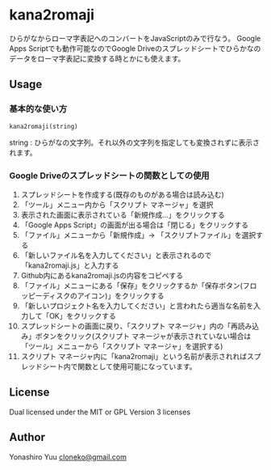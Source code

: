 kana2romaji
===========

ひらがなからローマ字表記へのコンバートをJavaScriptのみで行なう。
Google Apps Scriptでも動作可能なのでGoogle Driveのスプレッドシートでひらかなのデータをローマ字表記に変換する時とかにも使えます。

Usage
-----------

### 基本的な使い方

    kana2romaji(string)

string : ひらがなの文字列。それ以外の文字列を指定しても変換されずに表示されます。

### Google Driveのスプレッドシートの関数としての使用

1. スプレッドシートを作成する(既存のものがある場合は読み込む)
2. 「ツール」メニュー内から「スクリプト マネージャ」を選択
3. 表示された画面に表示されている「新規作成...」をクリックする
4. 「Google Apps Script」の画面が出る場合は「閉じる」をクリックする
5. 「ファイル」メニューから「新規作成」→ 「スクリプトファイル」を選択する
6. 「新しいファイル名を入力してください」と表示されるので「kana2romaji.js」と入力する
7. Github内にあるkana2romaji.jsの内容をコピペする
8. 「ファイル」メニューにある「保存」をクリックするか「保存ボタン(フロッピーディスクのアイコン)」をクリックする
9. 「新しいプロジェクト名を入力してください」と言われたら適当な名前を入力して「OK」をクリックする
10. スプレッドシートの画面に戻り、「スクリプト マネージャ」内の「再読み込み」ボタンをクリック(スクリプト マネージャが表示されていない場合は「ツール」メニューから「スクリプト マネージャ」を選択する)
11. スクリプト マネージャ内に「kana2romaji」という名前が表示されればスプレッドシート内で関数として使用可能になっています。

License
-----------

Dual licensed under the MIT or GPL Version 3 licenses

Author
----------

Yonashiro Yuu <cloneko@gmail.com>
